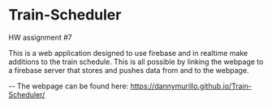 # Train-Scheduler
HW assignment #7

This is a web application designed to use firebase and in realtime make additions to the train schedule.
This is all possible by linking the webpage to a firebase server that stores and pushes data from and to the webpage. 

-- The webpage can be found here: https://dannymurillo.github.io/Train-Scheduler/

